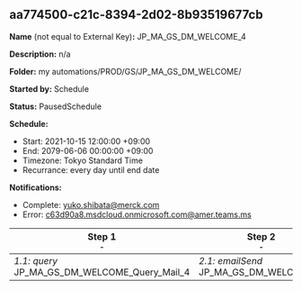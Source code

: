 ## aa774500-c21c-8394-2d02-8b93519677cb

**Name** (not equal to External Key)**:** JP_MA_GS_DM_WELCOME_4

**Description:** n/a

**Folder:** my automations/PROD/GS/JP_MA_GS_DM_WELCOME/

**Started by:** Schedule

**Status:** PausedSchedule

**Schedule:**

* Start: 2021-10-15 12:00:00 +09:00
* End: 2079-06-06 00:00:00 +09:00
* Timezone: Tokyo Standard Time
* Recurrance: every day until end date

**Notifications:**

* Complete: yuko.shibata@merck.com
* Error: c63d90a8.msdcloud.onmicrosoft.com@amer.teams.ms

| Step 1<br>_<small>-</small>_ | Step 2<br>_<small>-</small>_ | Step 3<br>_<small>-</small>_ |
| --- | --- | --- |
| _1.1: query_<br>JP_MA_GS_DM_WELCOME_Query_Mail_4 | _2.1: emailSend_<br>JP_MA_GS_DM_WELCOME_4 | _3.1: query_<br>JP_MA_GS_DM_WELCOME_Update_sentFlg4 |
